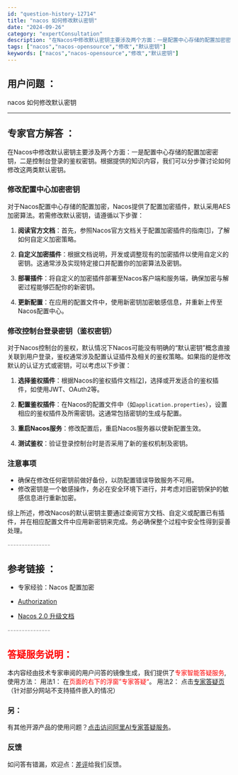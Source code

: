 ```yaml
---
id: "question-history-12714"
title: "nacos 如何修改默认密钥"
date: "2024-09-26"
category: "expertConsultation"
description: "在Nacos中修改默认密钥主要涉及两个方面：一是配置中心存储的配置加密密钥，二是控制台登录的鉴权密钥。根据提供的知识内容，我们可以分步骤讨论如何修改这两类默认密钥。### 修改配置中心加密密钥对于Nacos配置中心存储的配置加密，Nacos提供了配置加密插件，默认采用AES加密算法。若需修改默认密钥"
tags: ["nacos","nacos-opensource","修改","默认密钥"]
keywords: ["nacos","nacos-opensource","修改","默认密钥"]
---
```


## 用户问题 ： 
 nacos 如何修改默认密钥  

---------------
## 专家官方解答 ：

在Nacos中修改默认密钥主要涉及两个方面：一是配置中心存储的配置加密密钥，二是控制台登录的鉴权密钥。根据提供的知识内容，我们可以分步骤讨论如何修改这两类默认密钥。

### 修改配置中心加密密钥

对于Nacos配置中心存储的配置加密，Nacos提供了配置加密插件，默认采用AES加密算法。若需修改默认密钥，请遵循以下步骤：

1. **阅读官方文档**：首先，参照Nacos官方文档关于配置加密插件的指南[[1](https://nacos.io/docs/latest/plugin/config-encryption-plugin/)]，了解如何自定义加密策略。

2. **自定义加密插件**：根据文档说明，开发或调整现有的加密插件以使用自定义的密钥。这通常涉及实现特定接口并配置你的加密算法及密钥。

3. **部署插件**：将自定义的加密插件部署至Nacos客户端和服务端，确保加密与解密过程能够匹配你的新密钥。

4. **更新配置**：在应用的配置文件中，使用新密钥加密敏感信息，并重新上传至Nacos配置中心。

### 修改控制台登录密钥（鉴权密钥）

对于Nacos控制台的鉴权，默认情况下Nacos可能没有明确的“默认密钥”概念直接关联到用户登录，鉴权通常涉及配置认证插件及相关的鉴权策略。如果指的是修改默认的认证方式或密钥，可以考虑以下步骤：

1. **选择鉴权插件**：根据Nacos的鉴权插件文档[[2](https://nacos.io/docs/latest/plugin/auth-plugin.md)]，选择或开发适合的鉴权插件，如使用JWT、OAuth2等。

2. **配置鉴权插件**：在Nacos的配置文件中（如`application.properties`），设置相应的鉴权插件及所需密钥。这通常包括密钥的生成与配置。

3. **重启Nacos服务**：修改配置后，重启Nacos服务器以使新配置生效。

4. **测试鉴权**：验证登录控制台时是否采用了新的鉴权机制及密钥。

### 注意事项

- 确保在修改任何密钥前做好备份，以防配置错误导致服务不可用。
- 修改密钥是一个敏感操作，务必在安全环境下进行，并考虑对旧密钥保护的敏感信息进行重新加密。

综上所述，修改Nacos的默认密钥主要通过查阅官方文档、自定义或配置已有插件，并在相应配置文件中应用新密钥来完成。务必确保整个过程中安全性得到妥善处理。


<font color="#949494">---------------</font> 


## 参考链接 ：

* 专家经验：Nacos 配置加密 
 
 * [Authorization](https://nacos.io/docs/latest/guide/user/auth)
 
 * [Nacos 2.0 升级文档](https://nacos.io/docs/latest/upgrading/200-upgrading)


 <font color="#949494">---------------</font> 
 


## <font color="#FF0000">答疑服务说明：</font> 

本内容经由技术专家审阅的用户问答的镜像生成，我们提供了<font color="#FF0000">专家智能答疑服务</font>,使用方法：
用法1： 在<font color="#FF0000">页面的右下的浮窗”专家答疑“</font>。
用法2： 点击[专家答疑页](https://answer.opensource.alibaba.com/docs/intro)（针对部分网站不支持插件嵌入的情况）
### 另：


有其他开源产品的使用问题？[点击访问阿里AI专家答疑服务](https://answer.opensource.alibaba.com/docs/intro)。
### 反馈
如问答有错漏，欢迎点：[差评](https://ai.nacos.io/user/feedbackByEnhancerGradePOJOID?enhancerGradePOJOId=13865)给我们反馈。

